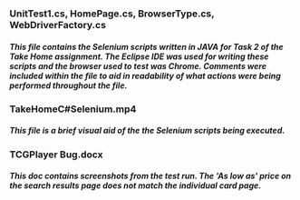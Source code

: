 ### UnitTest1.cs, HomePage.cs, BrowserType.cs, WebDriverFactory.cs
##### This file contains the Selenium scripts written in JAVA for Task 2 of the Take Home assignment. The Eclipse IDE was used for writing these scripts and the browser used to test was Chrome. Comments were included within the file to aid in readability of what actions were being performed throughout the file.

### TakeHomeC#Selenium.mp4
##### This file is a brief visual aid of the the Selenium scripts being executed.

### TCGPlayer Bug.docx
##### This doc contains screenshots from the test run.  The 'As low as' price on the search results page does not match the individual card page.

